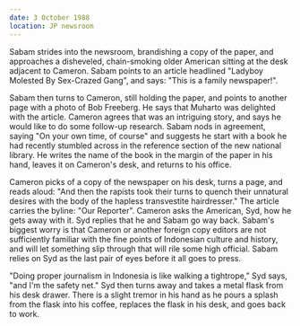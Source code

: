 ```yaml
---
date: 3 October 1988
location: JP newsroom
---
```


Sabam strides into the
newsroom, brandishing a copy of the paper, and approaches a disheveled,
chain-smoking older American sitting at the desk adjacent to Cameron.
Sabam points to an article headlined "Ladyboy Molested By Sex-Crazed
Gang", and says: "This is a family newspaper!". 

Sabam then turns to
Cameron, still holding the paper, and points to another page with a
photo of Bob Freeberg. He says that Muharto was delighted with the
article. Cameron agrees that was an intriguing story, and says he would
like to do some follow-up research. Sabam nods in agreement, saying "On
your own time, of course" and suggests he start with a book he had
recently stumbled across in the reference section of the new national
library. He writes the name of the book in the margin of the paper in
his hand, leaves it on Cameron's desk, and returns to his office.

Cameron picks of a copy of the newspaper on his desk, turns a page, and
reads aloud: "And then the rapists took their turns to quench their
unnatural desires with the body of the hapless transvestite
hairdresser." The article carries the byline: "Our Reporter". Cameron
asks the American, Syd, how he gets away with it. Syd replies that he
and Sabam go way back. Sabam's biggest worry is that Cameron or another
foreign copy editors are not sufficiently familiar with the fine points
of Indonesian culture and history, and will let something slip through
that will rile some high official. Sabam relies on Syd as the last pair
of eyes before it all goes to press. 

"Doing proper journalism in
Indonesia is like walking a tightrope," Syd says, "and I'm the safety
net." Syd then turns away and takes a metal flask from his desk drawer.
There is a slight tremor in his hand as he pours a splash from the flask
into his coffee, replaces the flask in his desk, and goes back to work.